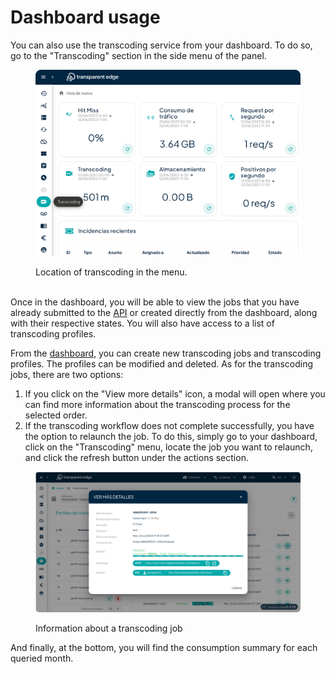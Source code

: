 # Dashboard usage

You can also use the transcoding service from your dashboard. To do so, go to the "Transcoding" section in the side menu of the panel.

<figure><img src="../../.gitbook/assets/transcoding-1.png" alt="" width="563"><figcaption><p>Location of transcoding in the menu.</p></figcaption></figure>

\
Once in the dashboard, you will be able to view the jobs that you have already submitted to the [API](create-a-transcode-job.md) or created directly from the dashboard, along with their respective states. You will also have access to a list of transcoding profiles.

From the [dashboard](https://dashboard.transparentcdn.com/), you can create new transcoding jobs and transcoding profiles. The profiles can be modified and deleted. As for the transcoding jobs, there are two options:

1. If you click on the "View more details" icon, a modal will open where you can find more information about the transcoding process for the selected order.
2. If the transcoding workflow does not complete successfully, you have the option to relaunch the job. To do this, simply go to your dashboard, click on the "Transcoding" menu, locate the job you want to relaunch, and click the refresh button under the actions section.

<figure><img src="../../.gitbook/assets/transcoding-job.png" alt="" width="563"><figcaption><p>Information about a transcoding job</p></figcaption></figure>

And finally, at the bottom, you will find the consumption summary for each queried month.

